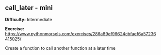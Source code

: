 ## call_later - mini

**Difficulty:** Intermediate

**Exercise:** https://www.pythonmorsels.com/exercises/286a89ef96624cbfaef6a57236415025/

Create a function to call another function at a later time
    